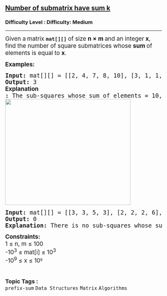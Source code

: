<h2><a href="https://www.geeksforgeeks.org/problems/number-of-submatrix-have-sum-k/1?page=1&sortBy=latest">Number of submatrix have sum k</a></h2><h3>Difficulty Level : Difficulty: Medium</h3><hr><div class="problems_problem_content__Xm_eO"><p><span style="font-size: 14pt;">Given a<strong><em data-start="46" data-end="53">&nbsp;</em></strong>matrix <strong><code data-start="61" data-end="70">mat[][]</code> </strong>of size&nbsp;</span><strong style="font-size: 18.6667px;">n × m </strong><span style="font-size: 14pt;">and an integer</span><strong style="font-size: 14pt;"> x</strong><span style="font-size: 14pt;">, find the number of square submatrices whose </span><strong style="font-size: 14pt;">sum </strong><span style="font-size: 14pt;">of elements is equal to <strong>x</strong></span><span style="font-size: 14pt;">.</span></p>
<p><span style="font-size: 14pt;"><strong>Examples:</strong></span></p>
<pre><span style="font-size: 14pt;"><strong>Input: </strong>mat[][] = [[2, 4, 7, 8, 10], [3, 1, 1, 1, 1], [9, 11, 1, 2, 1], [12, -17, 1, 1, 1]], x = 10<strong><br>Output: </strong>3<strong><br><span style="font-family: -apple-system, BlinkMacSystemFont, 'Segoe UI', Roboto, Oxygen, Ubuntu, Cantarell, 'Open Sans', 'Helvetica Neue', sans-serif; white-space: normal;">Explanation</span>: </strong>The sub-squares whose sum of elements = 10, are colored in the matrix.<strong><br></strong><img src="https://media.geeksforgeeks.org/wp-content/uploads/20250709104122447377/22.webp" width="403" height="342"></span></pre>
<pre><span style="font-size: 14pt;"><strong>Input: </strong>mat[][] = [[3, 3, 5, 3], [2, 2, 2, 6], [11, 2, 2, 4]], x = 1<strong><br>Output: </strong>0<strong><br>Explanation: </strong>There is no sub-squares whose sum of elements is 1.</span></pre>
<p><strong><span style="font-size: 14pt;">Constraints:<br></span></strong><span style="font-size: 14pt;">1 ≤ n, m ≤ 100<br>-10<sup>3</sup> ≤ mat[i] ≤ 10<sup>3<br></sup>-10<sup>9</sup> ≤ x ≤&nbsp;</span><span style="font-size: 18.6667px;">10</span><sup>9</sup></p></div><br><p><span style=font-size:18px><strong>Topic Tags : </strong><br><code>prefix-sum</code>&nbsp;<code>Data Structures</code>&nbsp;<code>Matrix</code>&nbsp;<code>Algorithms</code>&nbsp;